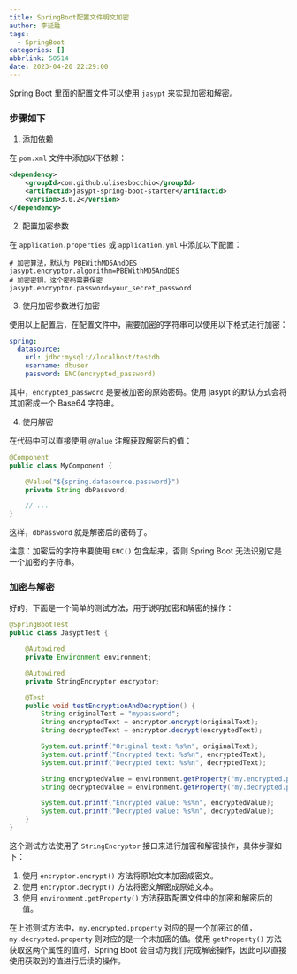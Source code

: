 ```yaml
---
title: SpringBoot配置文件明文加密
author: 李延胜
tags:
  - SpringBoot
categories: []
abbrlink: 50514
date: 2023-04-20 22:29:00
---
```

Spring Boot 里面的配置文件可以使用 `jasypt` 来实现加密和解密。
### 步骤如下

1. 添加依赖

在 `pom.xml` 文件中添加以下依赖：

```xml
<dependency>
    <groupId>com.github.ulisesbocchio</groupId>
    <artifactId>jasypt-spring-boot-starter</artifactId>
    <version>3.0.2</version>
</dependency>
```

2. 配置加密参数

在 `application.properties` 或 `application.yml` 中添加以下配置：

```properties
# 加密算法，默认为 PBEWithMD5AndDES
jasypt.encryptor.algorithm=PBEWithMD5AndDES
# 加密密钥，这个密码需要保密
jasypt.encryptor.password=your_secret_password
```

3. 使用加密参数进行加密

使用以上配置后，在配置文件中，需要加密的字符串可以使用以下格式进行加密：

```yaml
spring:
  datasource:
    url: jdbc:mysql://localhost/testdb
    username: dbuser
    password: ENC(encrypted_password)
```

其中，`encrypted_password` 是要被加密的原始密码。使用 jasypt 的默认方式会将其加密成一个 Base64 字符串。

4. 使用解密

在代码中可以直接使用 `@Value` 注解获取解密后的值：

```java
@Component
public class MyComponent {

    @Value("${spring.datasource.password}")
    private String dbPassword;

    // ...
}
```

这样，`dbPassword` 就是解密后的密码了。

注意：加密后的字符串要使用 `ENC()` 包含起来，否则 Spring Boot 无法识别它是一个加密的字符串。

### 加密与解密
好的，下面是一个简单的测试方法，用于说明加密和解密的操作：

```java
@SpringBootTest
public class JasyptTest {

    @Autowired
    private Environment environment;

    @Autowired
    private StringEncryptor encryptor;

    @Test
    public void testEncryptionAndDecryption() {
        String originalText = "mypassword";
        String encryptedText = encryptor.encrypt(originalText);
        String decryptedText = encryptor.decrypt(encryptedText);

        System.out.printf("Original text: %s%n", originalText);
        System.out.printf("Encrypted text: %s%n", encryptedText);
        System.out.printf("Decrypted text: %s%n", decryptedText);

        String encryptedValue = environment.getProperty("my.encrypted.property");
        String decryptedValue = environment.getProperty("my.decrypted.property");

        System.out.printf("Encrypted value: %s%n", encryptedValue);
        System.out.printf("Decrypted value: %s%n", decryptedValue);
    }
}
```

这个测试方法使用了 `StringEncryptor` 接口来进行加密和解密操作，具体步骤如下：

1. 使用 `encryptor.encrypt()` 方法将原始文本加密成密文。
2. 使用 `encryptor.decrypt()` 方法将密文解密成原始文本。
3. 使用 `environment.getProperty()` 方法获取配置文件中的加密和解密后的值。

在上述测试方法中，`my.encrypted.property` 对应的是一个加密过的值，`my.decrypted.property` 则对应的是一个未加密的值。使用 `getProperty()` 方法获取这两个属性的值时，Spring Boot 会自动为我们完成解密操作，因此可以直接使用获取到的值进行后续的操作。

